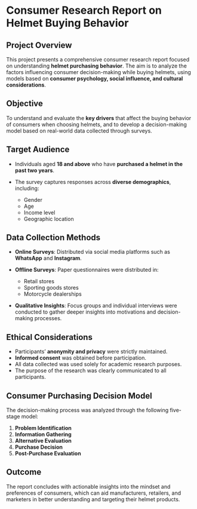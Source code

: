 # Consumer Research Report on Helmet Buying Behavior

## Project Overview

This project presents a comprehensive consumer research report focused on understanding **helmet purchasing behavior**. The aim is to analyze the factors influencing consumer decision-making while buying helmets, using models based on **consumer psychology, social influence, and cultural considerations**.

## Objective

To understand and evaluate the **key drivers** that affect the buying behavior of consumers when choosing helmets, and to develop a decision-making model based on real-world data collected through surveys.

## Target Audience

* Individuals aged **18 and above** who have **purchased a helmet in the past two years**.
* The survey captures responses across **diverse demographics**, including:

  * Gender
  * Age
  * Income level
  * Geographic location

## Data Collection Methods

* **Online Surveys**: Distributed via social media platforms such as **WhatsApp** and **Instagram**.
* **Offline Surveys**: Paper questionnaires were distributed in:

  * Retail stores
  * Sporting goods stores
  * Motorcycle dealerships
* **Qualitative Insights**: Focus groups and individual interviews were conducted to gather deeper insights into motivations and decision-making processes.

## Ethical Considerations

* Participants’ **anonymity and privacy** were strictly maintained.
* **Informed consent** was obtained before participation.
* All data collected was used solely for academic research purposes.
* The purpose of the research was clearly communicated to all participants.

## Consumer Purchasing Decision Model

The decision-making process was analyzed through the following five-stage model:

1. **Problem Identification**
2. **Information Gathering**
3. **Alternative Evaluation**
4. **Purchase Decision**
5. **Post-Purchase Evaluation**

## Outcome
The report concludes with actionable insights into the mindset and preferences of consumers, which can aid manufacturers, retailers, and marketers in better understanding and targeting their helmet products.
